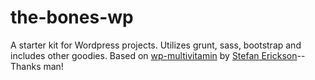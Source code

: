 # the-bones-wp
A starter kit for Wordpress projects. Utilizes grunt, sass, bootstrap and includes other goodies.
Based on <a href="https://github.com/stefanerickson/wp-multivitamin.git">wp-multivitamin</a> by <a href="https://github.com/stefanerickson">Stefan Erickson</a>-- Thanks man!
